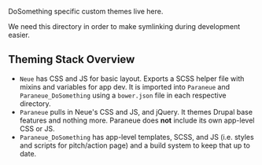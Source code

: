 DoSomething specific custom themes live here.

We need this directory in order to make symlinking during development easier.

## Theming Stack Overview

 - `Neue` has CSS and JS for basic layout. Exports a SCSS helper file with mixins and variables for app dev. It is imported into `Paraneue` and `Paraneue_DoSomething` using a `bower.json` file in each respective directory.
 - `Paraneue` pulls in Neue's CSS and JS, and jQuery. It themes Drupal base features and nothing more. Paraneue does **not** include its own app-level CSS or JS.
 - `Paraneue_DoSomething` has app-level templates, SCSS, and JS (i.e. styles and scripts for pitch/action page) and a build system to keep that up to date.
